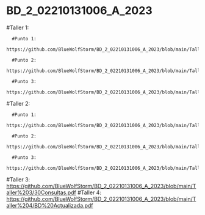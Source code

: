 # BD_2_02210131006_A_2023






#Taller 1:

      #Punto 1:
      https://github.com/BlueWolfStorm/BD_2_02210131006_A_2023/blob/main/Taller%201/punto1/Taller1.jpeg
      
      #Punto 2:
      https://github.com/BlueWolfStorm/BD_2_02210131006_A_2023/blob/main/Taller%201/punto2/Taller2.png
      
      #Punto 3:
      https://github.com/BlueWolfStorm/BD_2_02210131006_A_2023/blob/main/Taller%201/punto3/Taller3.png


#Taller 2:

      #Punto 1:
      https://github.com/BlueWolfStorm/BD_2_02210131006_A_2023/blob/main/Taller%202/Punto%201/1.pdf
      
      #Punto 2:
      https://github.com/BlueWolfStorm/BD_2_02210131006_A_2023/blob/main/Taller%202/Punto%202/2.pdf
      
      #Punto 3:
      https://github.com/BlueWolfStorm/BD_2_02210131006_A_2023/blob/main/Taller%202/Punto%203/3.pdf
      
#Taller 3:
      https://github.com/BlueWolfStorm/BD_2_02210131006_A_2023/blob/main/Taller%203/30Consultas.pdf
#Taller 4:
      https://github.com/BlueWolfStorm/BD_2_02210131006_A_2023/blob/main/Taller%204/BD%20Actualizada.pdf
